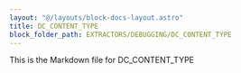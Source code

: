 ```yaml
---
layout: "@/layouts/block-docs-layout.astro"
title: DC_CONTENT_TYPE
block_folder_path: EXTRACTORS/DEBUGGING/DC_CONTENT_TYPE
---
```


This is the Markdown file for DC_CONTENT_TYPE

